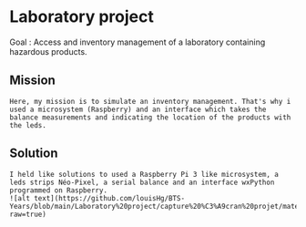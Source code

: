 # Laboratory project
Goal : Access and inventory management of a laboratory containing hazardous products.

## Mission
```
Here, my mission is to simulate an inventory management. That's why i used a microsystem (Raspberry) and an interface which takes the balance measurements and indicating the location of the products with the leds.
```
## Solution
```
I held like solutions to used a Raspberry Pi 3 like microsystem, a leds strips Néo-Pixel, a serial balance and an interface wxPython programmed on Raspberry.
![alt text](https://github.com/louisHg/BTS-Years/blob/main/Laboratory%20project/capture%20%C3%A9cran%20projet/materials.png?raw=true)
```

